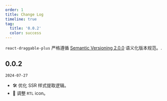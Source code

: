 ```yaml
---
order: 1
title: Change Log
timeline: true
tag:
  title: '0.0.2'
  color: success
---
```


`react-draggable-plus` 严格遵循 [Semantic Versioning 2.0.0](http://semver.org/lang/zh-CN/) 语义化版本规范。.

## 0.0.2

`2024-07-27`

- 🛠 优化 SSR 样式提取逻辑。
- 💄 调整 `RTL` icon。
